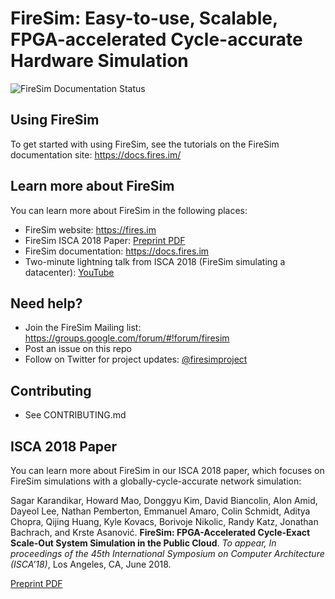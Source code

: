 # FireSim: Easy-to-use, Scalable, FPGA-accelerated Cycle-accurate Hardware Simulation

![FireSim Documentation Status](https://readthedocs.org/projects/firesim/badge/)

## Using FireSim

To get started with using FireSim, see the tutorials on the FireSim documentation
site: https://docs.fires.im/

## Learn more about FireSim

You can learn more about FireSim in the following places:

* FireSim website: https://fires.im
* FireSim ISCA 2018 Paper: [Preprint PDF](https://sagark.org/assets/pubs/firesim-isca2018.pdf)
* FireSim documentation: https://docs.fires.im
* Two-minute lightning talk from ISCA 2018 (FireSim simulating a datacenter): [YouTube](https://www.youtube.com/watch?v=4XwoSe5c8lY)

## Need help?

* Join the FireSim Mailing list: https://groups.google.com/forum/#!forum/firesim
* Post an issue on this repo
* Follow on Twitter for project updates: [@firesimproject](https://twitter.com/firesimproject)

## Contributing

* See CONTRIBUTING.md

## ISCA 2018 Paper

You can learn more about FireSim in our ISCA 2018 paper, which focuses on
FireSim simulations with a globally-cycle-accurate network simulation:

Sagar Karandikar, Howard Mao, Donggyu Kim, David Biancolin, Alon Amid, Dayeol
Lee, Nathan Pemberton, Emmanuel Amaro, Colin Schmidt, Aditya Chopra, Qijing
Huang, Kyle Kovacs, Borivoje Nikolic, Randy Katz, Jonathan Bachrach, and Krste
Asanović. **FireSim: FPGA-Accelerated Cycle-Exact Scale-Out System Simulation in
the Public Cloud**. *To appear, In proceedings of the 45th International Symposium
on Computer Architecture (ISCA’18)*, Los Angeles, CA, June 2018.

[Preprint PDF](https://sagark.org/assets/pubs/firesim-isca2018.pdf)
